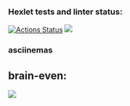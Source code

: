 ### Hexlet tests and linter status:
[![Actions Status](https://github.com/dm-g8/fullstack-javascript-project-44/workflows/hexlet-check/badge.svg)](https://github.com/dm-g8/fullstack-javascript-project-44/actions)
<a href="https://codeclimate.com/github/dm-g8/fullstack-javascript-project-44/maintainability"><img src="https://api.codeclimate.com/v1/badges/849ec49e09388b7ea983/maintainability" /></a>
### asciinemas
## brain-even:
<a href="https://asciinema.org/a/573052" target="_blank"><img src="https://asciinema.org/a/573052.svg" /></a>